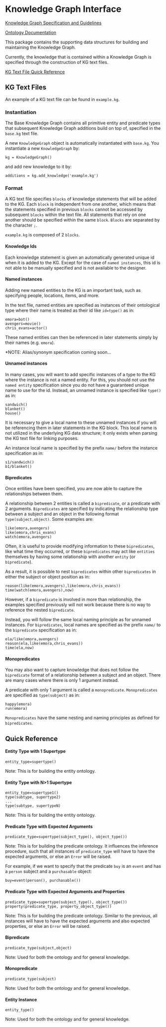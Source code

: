 # Knowledge Graph Interface

[Knowledge Graph Specification and Guidelines](https://docs.google.com/document/d/1mfdZIY09JwZ-DN4eBmIpxQ9phItEbrJqD5d1QtFKBN8/edit?usp=sharing)

[Ontology Documentation](https://drive.google.com/drive/folders/1Cdn8DQZMtoV3i4r5s-9hzVRA9bYteVEq?usp=sharing)

This package contains the supporting data structures for building and 
maintaining the Knowledge Graph. 

Currently, the knowledge that is contained within a Knowledge Graph 
is specified through the construction of KG text files.

[KG Text File Quick Reference](#quick-reference)

## KG Text Files
    
An example of a KG text file can be found in `example.kg`.

### Instantiation

The Base Knowledge Graph contains all primitive entity and predicate
types that subsequent Knowledge Graph additions build on top of, 
specified in the `base.kg` text file.

A new `KnowledgeGraph` object is automatically instantiated with 
`base.kg`. You instantiate a new `KnowledgeGraph` by:

```
kg = KnowledgeGraph()
```
and add new knowledge to it by:

```
additions = kg.add_knowledge('example.kg')
```

### Format

A KG text file specifies `blocks` of knowledge statements 
that will be added to the KG. 
Each `block` is independent from one another, which means
that the statements specified in previous `blocks` cannot be 
accessed by subsequent `blocks` within the text file. 
All statements that rely on one another should be specified within
the same `block`.
`Blocks` are separated by the character `;`.

`example.kg` is composed of 2 `blocks`.

#### Knowledge Ids
Each knowledge statement is given an automatically generated
unique id when it is added to the KG. Except for the case
of `named instances`, this id is not able to be manually 
specified and is not available to the designer.

#### Named instances

Adding new named entities to the KG is an important task, 
such as specifying people, locations, items, and more. 

In the text file, named entities are specified as instances of 
their ontological type where their name is treated as their 
id like `id=type()` as in:
```
emora=bot()
avengers=movie()
chris_evans=actor()
```

These named entities can then be referenced in later statements 
simply by their names (e.g. `emora`).

*NOTE: Alias/synonym specification coming soon...

#### Unnamed instances

In many cases, you will want to add specific instances of a type
to the KG where the instance is not a named entity. 
For this, you should not use the `named entity` specification since
you do not have a guaranteed unique name to use for the id. 
Instead, an unnamed instance is specified like `type()` as in:

```
sandwich()
blanket()
house()
```

It is necessary to give a local name to these unnamed instances if 
you will be referencing them in later statements in the KG block.
This local name is not utilized in the underlying KG data structure;
it only exists when parsing the KG text file for linking purposes.

An instance local name is specified by the prefix `name/` before 
the instance specification as in:
```
s1/sandwich()
b1/blanket()
```

#### Bipredicates

Once entities have been specified, you are now able to capture 
the relationships between them. 

A relationship between 2 entities is called a `bipredicate`, 
or a predicate with 2 arguments. `Bipredicates` are specified 
by indicating the relationship type between a subject and an 
object in the following format `type(subject,object)`. 
Some examples are:

```
like(emora,avengers)
like(emora,chris_evans)
watch(emora,avengers)
```

Often, it is useful to provide modifying information to these 
`bipredicates`, like what time they occurred, 
or these `bipredicates` may act like `entities` themselves by
having some relationship with another `entity` (or `bipredicate`).

As a result, it is possible to nest `bipredicates` within other
`bipredicates` in either the subject or object position as in:

```
reason(like(emora,avengers),like(emora,chris_evans))
time(watch(emora,avengers),now)
```

However, if a `bipredicate` is involved in more than relationship,
the examples specified previously will not work because there is
no way to reference the nested `bipredicate`. 

Instead, you will follow the same local naming principle as for 
unnamed instances.
For `bipredicates`, local names are specified as the prefix `name/` to the `bipredicate`
specification as in:
```
ela/like(emora,avengers)
reason(ela,like(emora,chris_evans))
time(ela,now)
```

#### Monopredicates

You may also want to capture knowledge that does not follow the 
`bipredicate` format of a relationship between a subject and 
an object. There are many cases where there is only 1 argument
instead. 

A predicate with only 1 argument is called a `monopredicate`. 
`Monopredicates` are specified as `type(subject)` as in:

```
happy(emora)
run(emora)
```

`Monopredicates` have the same nesting and naming principles 
as defined for `bipredicates`.

## Quick Reference

#### Entity Type with 1 Supertype

```
entity_type=supertype()
```

Note: This is for building the entity ontology.

#### Entity Type with N>1 Supertype

```
entity_type=supertype1()
type(subtype, supertype2)
...
type(subtype, supertypeN)
```

Note: This is for building the entity ontology.

#### Predicate Type with Expected Arguments

```
predicate_type=supertype(subject_type(), object_type())
```

Note: This is for building the predicate ontology. It 
influences the inference procedure, such that all 
instances of `predicate_type` will have to have the 
expected arguments, or else an `Error` will be raised.

For example, if we want to specify that the predicate `buy`
is an `event` and has a `person` subject and a `purchasable` object:

```
buy=event(person(), purchasable())
```


#### Predicate Type with Expected Arguments and Properties

```
predicate_type=supertype(subject_type(), object_type())
property(predicate_type, property_object_type())
```

Note: This is for building the predicate ontology.
Similar to the previous, all instances will have to have 
the expected arguments and also expected properties, or 
else an `Error` will be raised.

#### Bipredicate

```
predicate_type(subject,object)
```

Note: Used for both the ontology and for general 
knowledge.

#### Monopredicate

```
predicate_type(subject)
```

Note: Used for both the ontology and for general 
knowledge.

#### Entity Instance

```
entity_type()
```

Note: Used for both the ontology and for general 
knowledge.